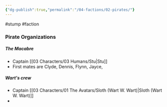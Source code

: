 ```yaml
---
{"dg-publish":true,"permalink":"/04-factions/02-pirates/"}
---
```


#stump #faction







### Pirate Organizations

##### The Macabre
- Captain [[03 Characters/03 Humans/Stu\|Stu]]
- First mates are Clyde, Dennis, Flynn, Jayce, 

##### Wart's crew 
- Captain [[03 Characters/01 The Avatars/Sloth (Wart W. Wart)\|Sloth (Wart W. Wart)]]
- 